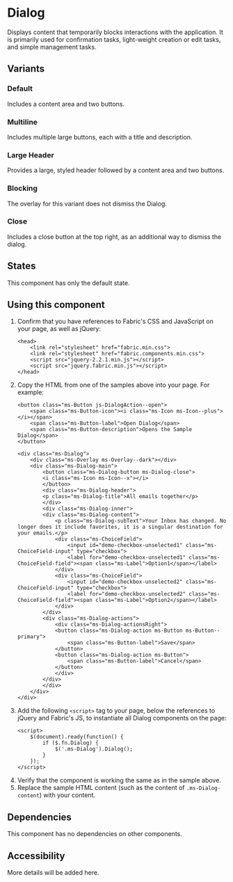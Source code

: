 # Dialog
Displays content that temporarily blocks interactions with the application. It is primarily used for confirmation tasks, light-weight creation or edit tasks, and simple management tasks.

## Variants

### Default
Includes a content area and two buttons.

<!---
<div class="docs-DialogExample-default">
  {{> Dialog props=DialogExampleModel.default }}
  <button class="ms-Button docs-DialogExample-button">Open Dialog</button>
  <label class="docs-DialogExample-label"></label>
</div> 
{{> DialogExampleDefaultJS }}
--->

### Multiline
Includes multiple large buttons, each with a title and description.

<!---
<div class="docs-DialogExample-multiline">
  {{> Dialog props=DialogExampleModel.multiline }}
  <button class="ms-Button docs-DialogExample-button">Open Dialog</button>
  <label class="docs-DialogExample-label"></label>
</div>
{{> DialogExampleMultilineJS }}
--->

### Large Header
Provides a large, styled header followed by a content area and two buttons.

<!---
<div class="docs-DialogExample-lgHeader">
  {{> Dialog props=DialogExampleModel.lgHeader }}
  <button class="ms-Button docs-DialogExample-button">Open Dialog</button>
  <label class="docs-DialogExample-label"></label>
</div>
{{> DialogExampleLgHeaderJS }}
--->

### Blocking
The overlay for this variant does not dismiss the Dialog.

<!---
<div class="docs-DialogExample-blocking">
  {{> Dialog props=DialogExampleModel.blocking }}
  <button class="ms-Button docs-DialogExample-button">Open Dialog</button>
  <label class="docs-DialogExample-label"></label>
</div>
{{> DialogExampleBlockingJS }}
--->

### Close
Includes a close button at the top right, as an additional way to dismiss the dialog.

<!---
<div class="docs-DialogExample-close">
  {{> Dialog props=DialogExampleModel.close }}
  <button class="ms-Button docs-DialogExample-button">Open Dialog</button>
  <label class="docs-DialogExample-label"></label>
</div>
{{> DialogExampleCloseJS }}
--->

## States
This component has only the default state.

## Using this component
1. Confirm that you have references to Fabric's CSS and JavaScript on your page, as well as jQuery:
    ```
    <head>
        <link rel="stylesheet" href="fabric.min.css">
        <link rel="stylesheet" href="fabric.components.min.css">
        <script src="jquery-2.2.1.min.js"></script>
        <script src="jquery.fabric.min.js"></script>
    </head>
    ```
2. Copy the HTML from one of the samples above into your page. For example:
    ```
    <button class="ms-Button js-DialogAction--open">
        <span class="ms-Button-icon"><i class="ms-Icon ms-Icon--plus"></i></span>
        <span class="ms-Button-label">Open Dialog</span>
        <span class="ms-Button-description">Opens the Sample Dialog</span>
    </button>

    <div class="ms-Dialog">
        <div class="ms-Overlay ms-Overlay--dark"></div>
        <div class="ms-Dialog-main">
            <button class="ms-Dialog-button ms-Dialog-close">
            <i class="ms-Icon ms-Icon--x"></i>
            </button>
            <div class="ms-Dialog-header">
            <p class="ms-Dialog-title">All emails together</p>
            </div>
            <div class="ms-Dialog-inner">
            <div class="ms-Dialog-content">
                <p class="ms-Dialog-subText">Your Inbox has changed. No longer does it include favorites, it is a singular destination for your emails.</p>
                <div class="ms-ChoiceField">
                    <input id="demo-checkbox-unselected1" class="ms-ChoiceField-input" type="checkbox">
                    <label for="demo-checkbox-unselected1" class="ms-ChoiceField-field"><span class="ms-Label">Option1</span></label>
                </div>
                <div class="ms-ChoiceField">
                    <input id="demo-checkbox-unselected2" class="ms-ChoiceField-input" type="checkbox">
                    <label for="demo-checkbox-unselected2" class="ms-ChoiceField-field"><span class="ms-Label">Option2</span></label>
                </div>
            </div>
            <div class="ms-Dialog-actions">
                <div class="ms-Dialog-actionsRight">
                <button class="ms-Dialog-action ms-Button ms-Button--primary">
                    <span class="ms-Button-label">Save</span>
                </button>
                <button class="ms-Dialog-action ms-Button">
                    <span class="ms-Button-label">Cancel</span>
                </button>
                </div>
            </div>
            </div>
        </div>
    </div>
    ```
3. Add the following `<script>` tag to your page, below the references to jQuery and Fabric's JS, to instantiate all Dialog components on the page:
    ```
    <script>
        $(document).ready(function() {
            if ($.fn.Dialog) {
                $('.ms-Dialog').Dialog();
            }
        });
    </script>
    ```
4. Verify that the component is working the same as in the sample above.
5. Replace the sample HTML content (such as the content of `.ms-Dialog-content`) with your content.

## Dependencies
This component has no dependencies on other components.

## Accessibility
More details will be added here.